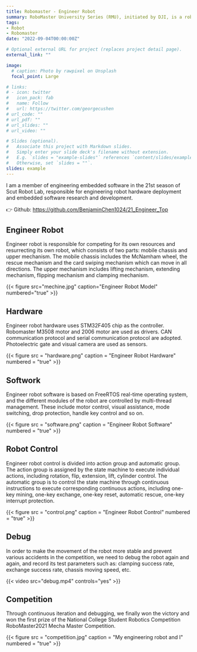 ```yaml
---
title: Robomaster - Engineer Robot
summary: RoboMaster University Series (RMU), initiated by DJI, is a robot competition and academic exchange platform designed for global science and technology lovers.
tags:
- Robot
- Robomaster
date: "2022-09-04T00:00:00Z"

# Optional external URL for project (replaces project detail page).
external_link: ""

image:
  # caption: Photo by rawpixel on Unsplash
  focal_point: Large

# links:
# - icon: twitter
#   icon_pack: fab
#   name: Follow
#   url: https://twitter.com/georgecushen
# url_code: ""
# url_pdf: ""
# url_slides: ""
# url_video: ""

# Slides (optional).
#   Associate this project with Markdown slides.
#   Simply enter your slide deck's filename without extension.
#   E.g. `slides = "example-slides"` references `content/slides/example-slides.md`.
#   Otherwise, set `slides = ""`.
slides: example
---
```


I am a member of engineering embedded software in the 21st season of Scut Robot Lab, responsible for engineering robot hardware deployment and embedded software research and development.

👉 Github: https://github.com/BenjaminChen1024/21_Engineer_Top

## **Engineer Robot**

Engineer robot is responsible for competing for its own resources and resurrecting its own robot, which consists of two parts: mobile chassis and upper mechanism. The mobile chassis includes the McNamham wheel, the rescue mechanism and the card swiping mechanism which can move in all directions. The upper mechanism includes lifting mechanism, extending mechanism, flipping mechanism and clamping mechanism.

{{< figure src="mechine.jpg" caption="Engineer Robot Model" numbered="true" >}}

## **Hardware**

Engineer robot hardware uses STM32F405 chip as the controller. Robomaster M3508 motor and 2006 motor are used as drivers. CAN communication protocol and serial communication protocol are adopted. Photoelectric gate and visual camera are used as sensors.

{{< figure src = "hardware.png" caption = "Engineer Robot Hardware" numbered = "true" >}}


## **Softwork**

Engineer robot software is based on FreeRTOS real-time operating system, and the different modules of the robot are controlled by multi-thread management. These include motor control, visual assistance, mode switching, drop protection, handle key control and so on.

{{< figure src = "software.png" caption = "Engineer Robot Software" numbered = "true" >}}


## **Robot Control**

Engineer robot control is divided into action group and automatic group. The action group is assigned by the state machine to execute individual actions, including rotation, flip, extension, lift, cylinder control. The automatic group is to control the state machine through continuous instructions to execute corresponding continuous actions, including one-key mining, one-key exchange, one-key reset, automatic rescue, one-key interrupt protection.

{{< figure src = "control.png" caption = "Engineer Robot Control" numbered = "true" >}}


## **Debug**

In order to make the movement of the robot more stable and prevent various accidents in the competition, we need to debug the robot again and again, and record its test parameters such as: clamping success rate, exchange success rate, chassis moving speed, etc.

{{< video src="debug.mp4" controls="yes" >}}

## **Competition**

Through continuous iteration and debugging, we finally won the victory and won the first prize of the National College Student Robotics Competition RoboMaster2021 Mecha Master Competition.

{{< figure src = "competition.jpg" caption = "My engineering robot and I" numbered = "true" >}}
